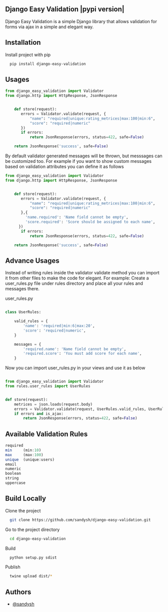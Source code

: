 Django Easy Validation |pypi version|
---------------------------------------



Django Easy Validation is a simple Django library that allows validation for forms via ajax in a simple and elegant way.



## Installation

Install project with pip

```bash
  pip install django-easy-validation
```
    
## Usages

```python
from django_easy_validation import Validator
from django.http import HttpResponse, JsonResponse


    def store(request):
       errors = Validator.validate(request, {
           "name": "required|unique:rating_metrices|max:100|min:6",
           "score": "required|numeric"
       })
       if errors:
           return JsonResponse(errors, status=422, safe=False)

    return JsonResponse('success', safe=False)

```
By default validator generated messages will be thrown, but messsages can be customized too. For example if you want to show custom messages based on validation attributes you can define it as follows

```python
from django_easy_validation import Validator
from django.http import HttpResponse, JsonResponse


    def store(request):
       errors = Validator.validate(request, {
           "name": "required|unique:rating_metrices|max:100|min:6",
           "score": "required|numeric"
       },{
         'name.required': 'Name field cannot be empty',
         'score.required': 'Score should be assigned to each name',
      })
       if errors:
           return JsonResponse(errors, status=422, safe=False)

    return JsonResponse('success', safe=False)
```

## Advance Usages

Instead of writing rules inside the validator validate method you can import it from other files to make the code for elegant. For example: Create a user_rules.py file under rules directory and place all your rules and messages there.

user_rules.py
```python

class UserRules:

    valid_rules = {
        'name': 'required|min:6|max:20',
        'score': 'required|numeric',
    }

    messages = {
        'required.name': 'Name field cannot be empty',
        'required.score': 'You must add score for each name',
    }


```
Now you can import user_rules.py in your views and use it as below

```python

from django_easy_validation import Validator
from rules.user_rules import UserRules


def store(request):
    metrices = json.loads(request.body)
    errors = Validator.validate(request, UserRules.valid_rules, UserRules.messages)
    if errors and is_ajax:
        return JsonResponse(errors, status=422, safe=False)

```
## Available Validation Rules

```javascript
required
min     (min:10)
max     (max:100)
unique  (unique:users)
email
numeric
boolean
string
uppercase

```
## Build Locally

Clone the project

```bash
  git clone https://github.com/sandysh/django-easy-validation.git
```

Go to the project directory

```bash
  cd django-easy-validation
```

Build

```bash
  python setup.py sdist
```

Publish

```bash
  twine upload dist/*
```


## Authors

- [@sandysh](https://www.github.com/sandysh)